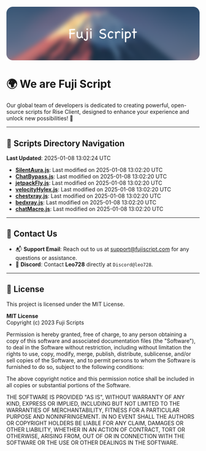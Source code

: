 ![Banner](.github/b.webp)

# 🌍 **We are Fuji Script**

Our global team of developers is dedicated to creating powerful, open-source scripts for Rise Client, designed to enhance your experience and unlock new possibilities! 🌟

---
<!-- SCRIPTS_NAVIGATION_START -->
## 📂 **Scripts Directory Navigation**

**Last Updated**: 2025-01-08 13:02:24 UTC

- **[SilentAura.js](scripts/SilentAura.js)**: Last modified on 2025-01-08 13:02:20 UTC
- **[ChatBypass.js](scripts/ChatBypass.js)**: Last modified on 2025-01-08 13:02:20 UTC
- **[jetpackFly.js](scripts/jetpackFly.js)**: Last modified on 2025-01-08 13:02:20 UTC
- **[velocityHylex.js](scripts/velocityHylex.js)**: Last modified on 2025-01-08 13:02:20 UTC
- **[chestxray.js](scripts/chestxray.js)**: Last modified on 2025-01-08 13:02:20 UTC
- **[bedxray.js](scripts/bedxray.js)**: Last modified on 2025-01-08 13:02:20 UTC
- **[chatMacro.js](scripts/chatMacro.js)**: Last modified on 2025-01-08 13:02:20 UTC

<!-- SCRIPTS_NAVIGATION_END -->

---

## 💬 **Contact Us**  
- 📬 **Support Email**: Reach out to us at [support@fujiscript.com](mailto:support@fujiscript.com) for any questions or assistance.  
- 💬 **Discord**: Contact **Leo728** directly at `Discord@leo728`.

---

## 📜 **License**

This project is licensed under the MIT License.  

**MIT License**  
Copyright (c) 2023 Fuji Scripts  

Permission is hereby granted, free of charge, to any person obtaining a copy of this software and associated documentation files (the "Software"), to deal in the Software without restriction, including without limitation the rights to use, copy, modify, merge, publish, distribute, sublicense, and/or sell copies of the Software, and to permit persons to whom the Software is furnished to do so, subject to the following conditions:  

The above copyright notice and this permission notice shall be included in all copies or substantial portions of the Software.  

THE SOFTWARE IS PROVIDED "AS IS", WITHOUT WARRANTY OF ANY KIND, EXPRESS OR IMPLIED, INCLUDING BUT NOT LIMITED TO THE WARRANTIES OF MERCHANTABILITY, FITNESS FOR A PARTICULAR PURPOSE AND NONINFRINGEMENT. IN NO EVENT SHALL THE AUTHORS OR COPYRIGHT HOLDERS BE LIABLE FOR ANY CLAIM, DAMAGES OR OTHER LIABILITY, WHETHER IN AN ACTION OF CONTRACT, TORT OR OTHERWISE, ARISING FROM, OUT OF OR IN CONNECTION WITH THE SOFTWARE OR THE USE OR OTHER DEALINGS IN THE SOFTWARE.  
